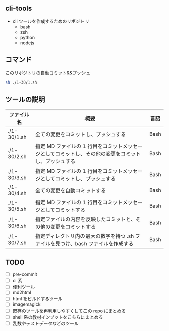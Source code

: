 ## cli-tools

- cli ツールを作成するためのリポジトリ
  - bash
  - zsh
  - python
  - nodejs

## コマンド

このリポジトリの自動コミット&&プッシュ

```bash
sh ./1-30/1.sh
```

## ツールの説明

| ファイル名  | 概要                                                                                                  | 言語 |
| ----------- | ----------------------------------------------------------------------------------------------------- | ---- |
| ./1-30/1.sh | 全ての変更をコミットし、プッシュする                                                                  | Bash |
| ./1-30/2.sh | 指定 MD ファイルの 1 行目をコミットメッセージとしてコミットし、その他の変更をコミットし、プッシュする | Bash |
| ./1-30/3.sh | 指定 MD ファイルの 1 行目をコミットメッセージとしてコミットし、プッシュする                           | Bash |
| ./1-30/4.sh | 全ての変更を自動コミットする                                                                          | Bash |
| ./1-30/5.sh | 指定 MD ファイルの 1 行目をコミットメッセージとしてコミットする                                       | Bash |
| ./1-30/6.sh | 指定ファイルの内容を反映したコミットと、その他の変更をコミットする                                    | Bash |
| ./1-30/7.sh | 指定ディレクトリ内の最大の数字を持つ .sh ファイルを見つけ、bash ファイルを作成する                    | Bash |

## TODO

- [ ] pre-commit
- [ ] ci 系
- [ ] 便利ツール
- [ ] md2html
- [ ] html をビルドするツール
- [ ] imagemagick
- [ ] 既存のツールを再利用しやすくしてこの repo にまとめる
- [ ] shell 系の教材インプットをこちらにまとめる
- [ ] 乱数やテストデータなどのツール
